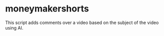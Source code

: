 # moneymakershorts
This script adds comments over a video based on the subject of the video using AI.
